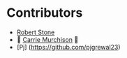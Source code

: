 # Contributors

- [Robert Stone](https://github.com/Robertstone0514)
- :robot: [Carrie Murchison](https://github.com/carrie-murchison) :space_invader:
- [Pj] (https://github.com/pjgrewal23)
